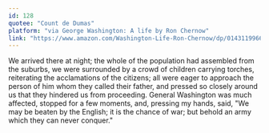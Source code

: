 ```yaml
---
id: 128
quotee: "Count de Dumas"
platform: "via George Washington: A life by Ron Chernow"
link: "https://www.amazon.com/Washington-Life-Ron-Chernow/dp/0143119966/ref=tmm_pap_swatch_0?_encoding=UTF8&qid=1663543099&sr=8-3"
---
```


We arrived there at night; the whole of the population had assembled from the suburbs, we were surrounded by a crowd of children carrying torches, reiterating the acclamations of the citizens; all were eager to approach the person of him whom they called their father, and pressed so closely around us that they hindered us from proceeding. General Washington was much affected, stopped for a few moments, and, pressing my hands, said, "We may be beaten by the English; it is the chance of war; but behold an army which they can never conquer."

